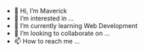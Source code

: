 - 👋 Hi, I’m Maverick
- 👀 I’m interested in ...
- 🌱 I’m currently learning Web Development
- 💞️ I’m looking to collaborate on ...
- 📫 How to reach me ...

<!---
Mabiiii/Mabiiii is a ✨ special ✨ repository because its `README.md` (this file) appears on your GitHub profile.
You can click the Preview link to take a look at your changes.
--->
